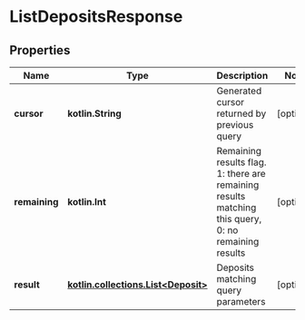 
# ListDepositsResponse

## Properties
Name | Type | Description | Notes
------------ | ------------- | ------------- | -------------
**cursor** | **kotlin.String** | Generated cursor returned by previous query |  [optional]
**remaining** | **kotlin.Int** | Remaining results flag. 1: there are remaining results matching this query, 0: no remaining results |  [optional]
**result** | [**kotlin.collections.List&lt;Deposit&gt;**](Deposit.md) | Deposits matching query parameters |  [optional]



